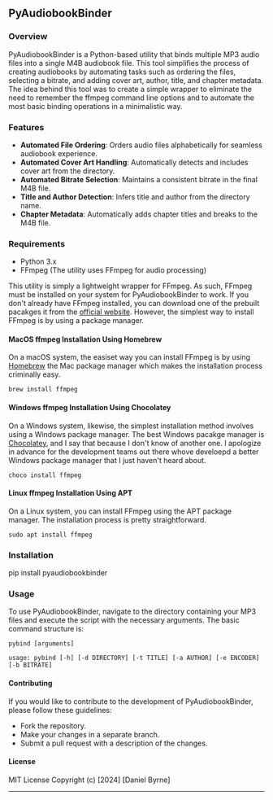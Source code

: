 PyAudiobookBinder
---

### Overview
PyAudiobookBinder is a Python-based utility that binds multiple MP3 audio files into a single M4B audiobook file. This tool simplifies the process of creating audiobooks by automating tasks such as ordering the files, selecting a bitrate, and adding cover art, author, title, and chapter metadata. The idea behind this tool was to create a simple wrapper to eliminate the need to remember the ffmpeg command line options and to automate the most basic binding operations in a minimalistic way.


### Features
- **Automated File Ordering**: Orders audio files alphabetically for seamless audiobook experience.
- **Automated Cover Art Handling**: Automatically detects and includes cover art from the directory.
- **Automated Bitrate Selection**: Maintains a consistent bitrate in the final M4B file.
- **Title and Author Detection**: Infers title and author from the directory name.
- **Chapter Metadata**: Automatically adds chapter titles and breaks to the M4B file.

### Requirements
- Python 3.x
- FFmpeg (The utility uses FFmpeg for audio processing)

This utility is simply a lightweight wrapper for FFmpeg. As such, FFmpeg must be installed on your system for PyAudiobookBinder to work. If you don't already have FFmpeg installed, you can download one of the prebuilt pacakges it from the [official website](https://ffmpeg.org/download.html).  However, the simplest way to install FFmpeg is by using a package manager.

#### MacOS ffmpeg Installation Using Homebrew

On a macOS system, the easiset way you can install FFmpeg is by using [Homebrew](https://brew.sh/) the Mac package manager which makes the installation process criminally easy.

``` shell
brew install ffmpeg
```

#### Windows ffmpeg Installation Using Chocolatey

On a Windows system, likewise, the simplest installation method involves using a Windows package manager.  The best Windows pacakge manager is [Chocolatey](https://chocolatey.org/), and I say that because I don't know of another one.  I apologize in advance for the development teams out there whove develoepd a better Windows package manager that I just haven't heard about.

``` shell
choco install ffmpeg
```

#### Linux ffmpeg Installation Using APT

On a Linux system, you can install FFmpeg using the APT package manager.  The installation process is pretty straightforward.

``` shell
sudo apt install ffmpeg
```

### Installation
pip install pyaudiobookbinder

### Usage
To use PyAudiobookBinder, navigate to the directory containing your MP3 files and execute the script with the necessary arguments. The basic command structure is:

``` shell
pybind [arguments]
```

``` shell
usage: pybind [-h] [-d DIRECTORY] [-t TITLE] [-a AUTHOR] [-e ENCODER] [-b BITRATE]
```





#### Contributing
If you would like to contribute to the development of PyAudiobookBinder, please follow these guidelines:
- Fork the repository.
- Make your changes in a separate branch.
- Submit a pull request with a description of the changes.

#### License
MIT License Copyright (c) [2024] [Daniel Byrne]


---

